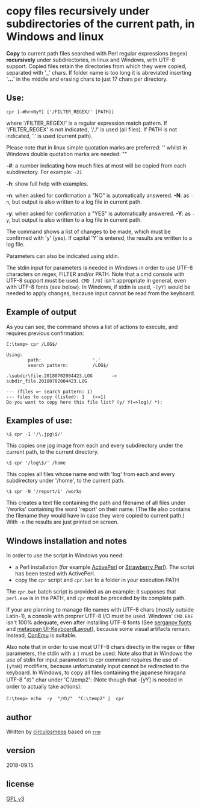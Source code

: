 # copy files recursively under subdirectories of the current path, in Windows and linux

**Copy** to current path files searched with Perl regular 
expressions (regex) **recursively** under subdirectories, 
in linux and Windows, with UTF-8 support.
Copied files retain the directories from which they were copied,
separated with '**_**' chars.
If folder name is too long it is abreviated inserting '**...**' in the
middle and erasing chars to just 17 chars per directory.

## Use:

	cpr [-#hrnNyY] ['/FILTER_REGEX/' [PATH]]

where '/FILTER_REGEX/' is a regular expression match pattern.
If '/FILTER_REGEX' is not indicated, '/./' is used (all files).
If PATH is not indicated, '.' is used (current path).

Please note that in linux simple quotation marks are preferred: ''
whilst in Windows double quotation marks are needed: ""

**-#**: a number indicating how much files at most will be copied 
      from each subdirectory. For example: `-21`

**-h**: show full help with examples.

**-n**: when asked for confirmation a "NO" is automatically answered.
**-N**: as `-n`, but output is also written to a log file in current path.

**-y**: when asked for confirmation a "YES" is automatically answered.
**-Y**: as `-y`, but output is also written to a log file in current path.

The command shows a list of changes to be made, 
which must be confirmed with 'y' (yes).
If capital 'Y' is entered, the results are written to a log file.

Parameters can also be indicated using stdin.

The stdin input for parameters is needed in Windows in order to
use UTF-8 characters on regex, FILTER and/or PATH. Note that a cmd
console with UTF-8 support must be used. `CMD [/U]` isn't appropriate
in general, even with UTF-8 fonts (see below). In Windows, if stdin is used,
`-[yY]` would be needed to apply changes, because input cannot be read from the keyboard.

## Example of output

As you can see, the command shows a list of actions to execute, and requires previous confirmation:

	C:\temp> cpr /LOG$/

	Using:
	        path:                   '.'
	        search pattern:         /LOG$/

	.\subdir\file.20180702004423.LOG       ->      subdir_file.20180702004423.LOG

	--- (files =~ search pattern: 1)
	--- files to copy (listed): 1   (<=1)
	Do you want to copy here this file list? (y/ Y(=>log)/ *):


## Examples of use:

	\$ cpr -1 '/\.jpg\$/'

This copies one jpg image from each and every subdirectory under
the current path, to the current directory.

	\$ cpr '/log\$/' /home

This copies all files whose name end with 'log' from each and 
every subdirectory under '/home', to the current path.

	\$ cpr -N '/report/i' /works

This creates a text file containing the path and filename 
of all files under '/works' containing the word 'report'
on their name. (The file also contains the filename they
would have in case they were copied to current path.)
With `-n` the results are just printed on screen.


## Windows installation and notes
In order to use the script in Windows you need:

* a Perl installation (for example [ActivePerl](https://www.activestate.com/activeperl) or [Strawberry Perl](http://strawberryperl.com/)). The script has been tested with ActivePerl.
* copy the `cpr` script and `cpr.bat` to a folder in your execution PATH

The `cpr.bat` batch script is provided as an example: it supposes that `perl.exe` is in the PATH, and `cpr` must be preceded by its complete path.

If your are planning to manage file names with UTF-8 chars (mostly outside Latin-1), a console with proprer UTF-8 I/O must be used. Windows' `CMD.EXE` isn't 100% adequate, even after installing UTF-8 fonts (See [serganov fonts](https://math.berkeley.edu/~serganov/ilyaz.org/software/fonts/) and [metacpan UI-KeyboardLayout](https://metacpan.org/pod/distribution/UI-KeyboardLayout/lib/UI/KeyboardLayout.pm#The-console-font-configuration)), because some visual artifacts remain. Instead, [ConEmu]( https://conemu.github.io/) is suitable.

Also note that in order to use most UTF-8 chars directly in the regex or filter parameters, the stdin with a `|` must be used.
Note also that in Windows the use of stdin for input parameters to cpr command requires the use of `-[yYnN]` modifiers, because unfortunately input cannot be redirected to the keyboard.
In Windows, to copy all files containing the japanese hiragana UTF-8 "の" char  under 'C:\temp2\':
(Note though that -[yY] is needed in order to actually take actions):

	C:\temp> echo  -y  "/の/"  "C:\temp2" |  cpr

## author
Written by [circulosmeos](mailto:loopidle@gmail.com)
based on [`rnm`](https://github.com/circulosmeos/rnm)

## version
2018-09.15

## license
[GPL v3](https://www.gnu.org/licenses/gpl-3.0.en.html)

